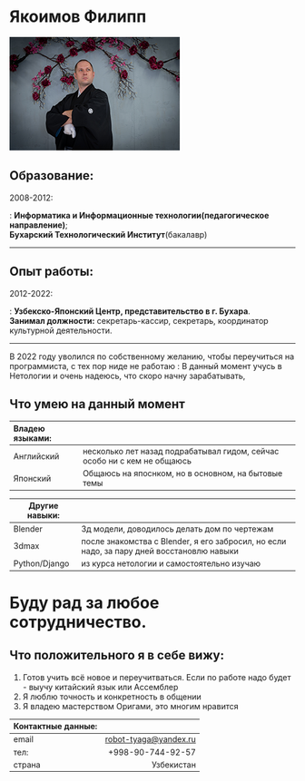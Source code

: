 Якоимов Филипп  
============
  
![](Filipp.png)


Образование:
---------

2008-2012:  

:   **Информатика и Информационные технологии(педагогическое направление)**;  
**Бухарский Технологический Институт**(бакалавр)

----------

Опыт работы:
---------

2012-2022:  

:   **Узбекско-Японский Центр, представительство в г. Бухара**.  
**Занимал должности:** секретарь-кассир, секретарь, координатор культурной деятельности.

--------------------

В 2022 году уволился по собственному желанию, чтобы переучиться на программиста, с тех пор ниде не работаю
:   В данный момент учусь в Нетологии и очень надеюсь, что скоро начну зарабатывать,
    
Что умею на данный момент
----------------------------------------

|Владею языками: | |
| :------ | ----------- |
| Английский   | несколько лет назад подрабатывал гидом, сейчас особо ни с кем не общаюсь |
| Японский | Общаюсь на япоснком, но в основном, на бытовые темы |

|Другие навыки: | |
| ------ | ----------- |
| Blender   | 3д модели, доводилось делать дом по чертежам |
| 3dmax | после знакомства с Blender, я его забросил, но если надо, за пару дней восстановлю навыки |
| Python/Django | из курса нетологии и самостоятельно изучаю |


# Буду рад за любое сотрудничество.  
## Что положительного я в себе вижу:

1. Готов учить всё новое и переучитваться. Если по работе надо будет - выучу китайский язык или Ассемблер
2. Я люблю точность и конкретность в общении
3. Я владею мастерством Оригами, это многим нравится

| Контактные данные: |  |
| :------| -----------:|
| email    | robot-tyaga@yandex.ru |
| тел:  | +998-90-744-92-57 |
| страна    | Узбекистан |
